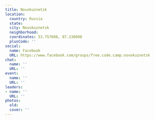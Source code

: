 ```yaml
---
title: Novokuznetsk
location:
  country: Russia
  state: 
  city: Novokuznetsk
  neighborhood: 
  coordinates: 53.757608, 87.136098
  plusCode: ''
social:
  name: Facebook
  URL: https://www.facebook.com/groups/free.code.camp.novokuznetsk
chat:
  name: ''
  URL: ''
event:
  name: ''
  URL: ''
leaders:
- name: ''
  URL: ''
photos:
  old: 
  cover: ''
---
```

